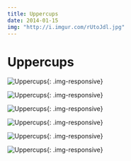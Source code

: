 ```yaml
---
title: Uppercups
date: 2014-01-15
img: "http://i.imgur.com/rUtoJdl.jpg"
---
```


# Uppercups

![Uppercups](http://i.imgur.com/G2X8fNn.jpg){: .img-responsive}

![Uppercups](http://i.imgur.com/FxwQup5.jpg){: .img-responsive}

![Uppercups](http://i.imgur.com/s9nlXYE.jpg){: .img-responsive}

![Uppercups](http://i.imgur.com/WelC8FB.jpg){: .img-responsive}


![Uppercups](http://i.imgur.com/5MkvEmM.jpg){: .img-responsive}

![Uppercups](http://i.imgur.com/UkFrrML.jpg){: .img-responsive}
